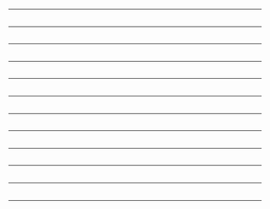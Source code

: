 
---
#### 
```kotlin

```
---
#### 
```kotlin

```
---
#### 
```kotlin

```
---
#### 
```kotlin

```

---
#### 
```kotlin

```
---
#### 
```kotlin

```
---
#### 
```kotlin

```
---
#### 
```kotlin

```
---
#### 
```kotlin

```
---
#### 
```kotlin

```
---
#### 
```kotlin

```
---
#### 
```kotlin

```
